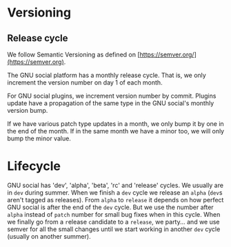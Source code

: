# Versioning

## Release cycle
We follow Semantic Versioning as defined on [https://semver.org/](https://semver.org).

The GNU social platform has a monthly release cycle. That  is, we only increment the version number on day 1 of each month.

For GNU social plugins, we increment version number by commit. Plugins update have a propagation of the same type in the
GNU social's monthly version bump.

If we have various patch type updates in a month, we only bump it by one in the end of the month. If in the same month
we have a minor too, we will only bump the minor value.

# Lifecycle

GNU social has 'dev', 'alpha', 'beta', 'rc' and 'release' cycles. We usually are in `dev` during summer. When we finish a `dev` cycle we release an `alpha` (`dev`s aren't tagged as releases). From `alpha` to `release` it depends on how perfect GNU social is after the end of the `dev` cycle. But we use the number after `alpha` instead of `patch` number for small bug fixes when in this cycle. When we finally go from a `r`elease `c`andidate to a `release`, we party... and we use semver for all the small changes until we start working in another `dev` cycle (usually on another summer).

